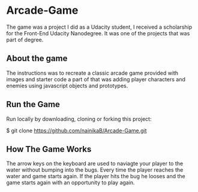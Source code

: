 # Arcade-Game

The game was a project I did as a Udacity student, I received a scholarship for the Front-End Udacity Nanodegree. 
It was one of the projects that was part of degree. 

##  About the game 

The instructions was to recreate a classic arcade game provided with images and starter code a part of that was adding player characters and enemies using javascript objects and prototypes.

## Run the Game

Run locally by downloading, cloning or forking this project:

$ git clone https://github.com/nainikaB/Arcade-Game.git
## How The Game Works
The arrow keys on the keyboard are used to naviagte your player to the water without bumping into the bugs. Every time the player reaches the water and game starts again. If the player hits the bug he looses and the game starts again with an opportunity to play again.

